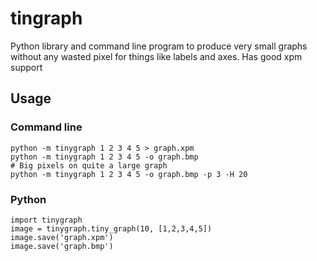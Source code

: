 # tingraph

Python library and command line program to produce very small graphs
without any wasted pixel for things like labels and axes. Has
good xpm support

## Usage

### Command line
    python -m tinygraph 1 2 3 4 5 > graph.xpm
    python -m tinygraph 1 2 3 4 5 -o graph.bmp
    # Big pixels on quite a large graph
    python -m tinygraph 1 2 3 4 5 -o graph.bmp -p 3 -H 20

### Python
    import tinygraph
    image = tinygraph.tiny_graph(10, [1,2,3,4,5])
    image.save('graph.xpm')
    image.save('graph.bmp')